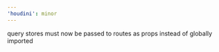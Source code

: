 ```yaml
---
'houdini': minor
---
```


query stores must now be passed to routes as props instead of globally imported
